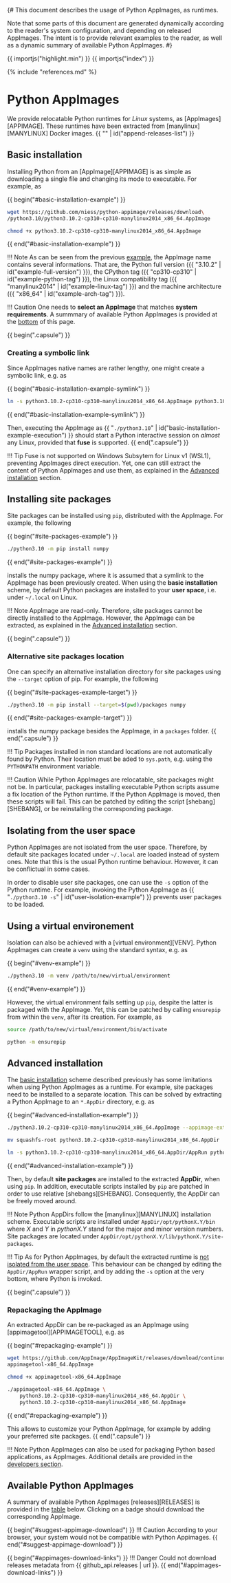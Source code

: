 {# This document describes the usage of Python AppImages, as runtimes.

   Note that some parts of this document are generated dynamically according to
   the reader's system configuration, and depending on released AppImages. The
   intent is to provide relevant examples to the reader, as well as a dynamic
   summary of available Python AppImages.
#}

{{ importjs("highlight.min") }}
{{ importjs("index") }}

{% include "references.md" %}


# Python AppImages

We provide relocatable Python runtimes for _Linux_ systems, as
[AppImages][APPIMAGE]. These runtimes have been extracted from
[manylinux][MANYLINUX] Docker images.
{{ "" | id("append-releases-list") }}

## Basic installation

Installing Python from an [AppImage][APPIMAGE] is as simple as downloading a
single file and changing its mode to executable. For example, as

{{ begin("#basic-installation-example") }}
```bash
wget https://github.com/niess/python-appimage/releases/download\
/python3.10/python3.10.2-cp310-cp310-manylinux2014_x86_64.AppImage

chmod +x python3.10.2-cp310-cp310-manylinux2014_x86_64.AppImage
```
{{ end("#basic-installation-example") }}

!!! Note
    As can be seen from the previous [example](#basic-installation-example), the
    AppImage name contains several informations. That are, the Python full
    version ({{ "3.10.2" | id("example-full-version") }}), the CPython tag
    ({{ "cp310-cp310" | id("example-python-tag") }}), the Linux compatibility
    tag ({{ "manylinux2014" | id("example-linux-tag") }}) and the machine
    architecture ({{ "x86_64" | id("example-arch-tag") }}).

!!! Caution
    One needs to **select an AppImage** that matches **system requirements**. A
    summmary of available Python AppImages is provided at the
    [bottom](#available-python-appimages) of this page.


{{ begin(".capsule") }}
### Creating a symbolic link

Since AppImages native names are rather lengthy, one might create a symbolic
link, e.g. as

{{ begin("#basic-installation-example-symlink") }}
```bash
ln -s python3.10.2-cp310-cp310-manylinux2014_x86_64.AppImage python3.10
```
{{ end("#basic-installation-example-symlink") }}

Then, executing the AppImage as
{{ "`./python3.10`" | id("basic-installation-example-execution") }} should
start a Python interactive session on _almost_ any Linux, provided that **fuse**
is supported.
{{ end(".capsule") }}

!!! Tip
    Fuse is not supported on Windows Subsytem for Linux v1 (WSL1), preventing
    AppImages direct execution. Yet, one can still extract the content of Python
    AppImages and use them, as explained in the [Advanced
    installation](#advanced-installation) section.


## Installing site packages

Site packages can be installed using `pip`, distributed with the AppImage. For
example, the following

{{ begin("#site-packages-example") }}
```bash
./python3.10 -m pip install numpy
```
{{ end("#site-packages-example") }}

installs the numpy package, where it is assumed that a symlink to the AppImage
has been previously created. When using the **basic installation** scheme, by
default Python packages are installed to your **user space**, i.e. under
`~/.local` on Linux.

!!! Note
    AppImage are read-only. Therefore, site packages cannot be directly
    installed to the AppImage. However, the AppImage can be extracted, as
    explained in the [Advanced installation](#advanced-installation) section.


{{ begin(".capsule") }}
### Alternative site packages location

One can
specify an alternative installation directory for site packages using the
`--target` option of pip. For example, the following

{{ begin("#site-packages-example-target") }}
```bash
./python3.10 -m pip install --target=$(pwd)/packages numpy
```
{{ end("#site-packages-example-target") }}

installs the numpy package besides the AppImage, in a `packages` folder.
{{ end(".capsule") }}

!!! Tip
    Packages installed in non standard locations are not automatically found by
    Python. Their location must be aded to `sys.path`, e.g. using the
    `PYTHONPATH` environment variable.

!!! Caution
    While Python AppImages are relocatable, site packages might not be. In
    particular, packages installing executable Python scripts assume a fix
    location of the Python runtime. If the Python AppImage is moved, then these
    scripts will fail. This can be patched by editing the script
    [shebang][SHEBANG], or be reinstalling the corresponding package.


## Isolating from the user space

Python AppImages are not isolated from the user space. Therefore, by default
site packages located under `~/.local` are loaded instead of system ones.  Note
that this is the usual Python runtime behaviour. However, it can be conflictual
in some cases.

In order to disable user site packages, one can use the `-s` option of the
Python runtime. For example, invoking the Python AppImage as {{ "`./python3.10
-s`" | id("user-isolation-example") }} prevents user packages to be loaded.


## Using a virtual environement

Isolation can also be achieved with a [virtual environment][VENV]. Python
AppImages can create a `venv` using the standard syntax, e.g. as

{{ begin("#venv-example") }}
```bash
./python3.10 -m venv /path/to/new/virtual/environment
```
{{ end("#venv-example") }}

However, the virtual environment fails setting up `pip`, despite the latter is
packaged with the AppImage. Yet, this can be patched by calling `ensurepip` from
within the `venv`, after its creation.  For example, as

```bash
source /path/to/new/virtual/environment/bin/activate

python -m ensurepip
```


## Advanced installation

The [basic installation](#basic-installation) scheme described previously has
some limitations when using Python AppImages as a runtime. For example,  site
packages need to be installed to a separate location. This can be solved by
extracting a Python AppImage to an `*.AppDir` directory, e.g. as


{{ begin("#advanced-installation-example") }}
```bash
./python3.10.2-cp310-cp310-manylinux2014_x86_64.AppImage --appimage-extract

mv squashfs-root python3.10.2-cp310-cp310-manylinux2014_x86_64.AppDir

ln -s python3.10.2-cp310-cp310-manylinux2014_x86_64.AppDir/AppRun python3.10
```
{{ end("#advanced-installation-example") }}

Then, by default **site packages** are installed to the extracted **AppDir**,
when using `pip`. In addition, executable scripts installed by `pip` are patched
in order to use relative [shebangs][SHEBANG].  Consequently, the AppDir can be
freely moved around.

!!! Note
    Python AppDirs follow the [manylinux][MANYLINUX] installation scheme.
    Executable scripts are installed under `AppDir/opt/pythonX.Y/bin` where _X_
    and _Y_ in _pythonX.Y_ stand for the major and minor version numbers. Site
    packages are located under
    `AppDir/opt/pythonX.Y/lib/pythonX.Y/site-packages`.

!!! Tip
    As for Python AppImages, by default the extracted runtime is [not isolated
    from the user space](#isolating-from-the-user-space). This behaviour can be
    changed by editing the `AppDir/AppRun` wrapper script, and by adding the
    `-s` option at the very bottom, where Python is invoked.


{{ begin(".capsule") }}
### Repackaging the AppImage

An extracted AppDir can be re-packaged as an AppImage using
[appimagetool][APPIMAGETOOL], e.g. as


{{ begin("#repackaging-example") }}
```bash
wget https://github.com/AppImage/AppImageKit/releases/download/continuous/\
appimagetool-x86_64.AppImage

chmod +x appimagetool-x86_64.AppImage

./appimagetool-x86_64.AppImage \
    python3.10.2-cp310-cp310-manylinux2014_x86_64.AppDir \
    python3.10.2-cp310-cp310-manylinux2014_x86_64.AppImage
```
{{ end("#repackaging-example") }}

This allows to customize your Python AppImage, for example by adding your
preferred site packages.
{{ end(".capsule") }}

!!! Note
    Python AppImages can also be used for packaging Python based applications,
    as AppImages. Additional details are provided in the [developers
    section](apps).


## Available Python AppImages

A summary of available Python AppImages [releases][RELEASES] is provided in the
[table](#appimages-download-links) below. Clicking on a badge should download
the corresponding AppImage.

{{ begin("#suggest-appimage-download") }}
!!! Caution
    According to your browser, your system would not be compatible with
    Python Appimages.
{{ end("#suggest-appimage-download") }}

{{ begin("#appimages-download-links") }}
!!! Danger
    Could not download releases metadata from {{ github_api.releases | url }}.
{{ end("#appimages-download-links") }}
